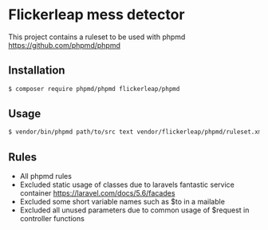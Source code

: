 # Flickerleap mess detector

This project contains a ruleset to be used with phpmd https://github.com/phpmd/phpmd

## Installation

```bash
$ composer require phpmd/phpmd flickerleap/phpmd
```

## Usage

```bash
$ vendor/bin/phpmd path/to/src text vendor/flickerleap/phpmd/ruleset.xml
```

## Rules
- All phpmd rules
- Excluded static usage of classes due to laravels fantastic service container https://laravel.com/docs/5.6/facades
- Excluded some short variable names such as $to in a mailable
- Excluded all unused parameters due to common usage of $request in controller functions
